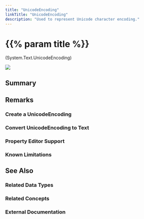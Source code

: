 ```yaml
---
title: "UnicodeEncoding"
linkTitle: "UnicodeEncoding"
description: "Used to represent Unicode character encoding."
---
```


# {{% param title %}}

<p class="namespace">(System.Text.UnicodeEncoding)</p>

<img src="/images/work-in-progress.jpg">

## Summary

## Remarks

### Create a UnicodeEncoding

### Convert UnicodeEncoding to Text

### Property Editor Support

### Known Limitations

## See Also

### Related Data Types

### Related Concepts

### External Documentation

